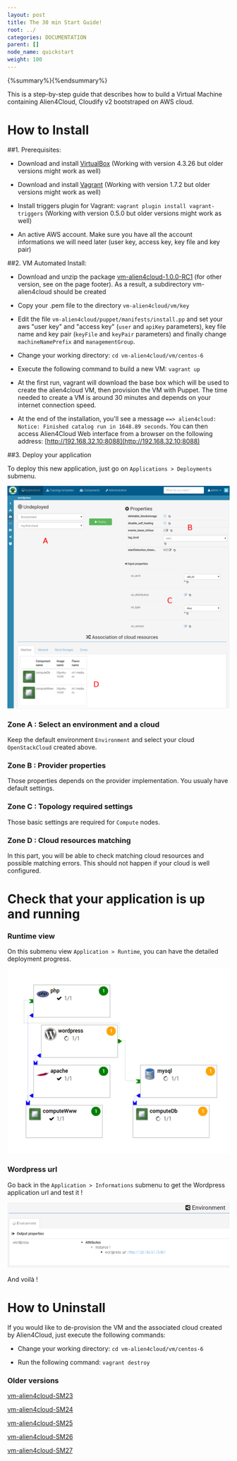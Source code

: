 ```yaml
---
layout: post
title: The 30 min Start Guide!
root: ../
categories: DOCUMENTATION
parent: []
node_name: quickstart
weight: 100
---
```


{%summary%}{%endsummary%}

This is a step-by-step guide that describes how to build a Virtual Machine containing Alien4Cloud, Cloudify v2 bootstraped on AWS cloud.

# How to Install

##1. Prerequisites:

* Download and install [VirtualBox](https://www.virtualbox.org/wiki/Downloads) (Working with version 4.3.26 but older versions might work as well)

* Download and install [Vagrant](https://www.vagrantup.com/downloads.html) (Working with version 1.7.2 but older versions might work as well)

* Install triggers plugin for Vagrant: `vagrant plugin install vagrant-triggers` (Working with version 0.5.0 but older versions might work as well)

* An active AWS account. Make sure you have all the account informations we will need later (user key, access key, key file and key pair)


##2. VM Automated Install:
* Download and unzip the package [vm-alien4cloud-1.0.0-RC1](https://fastconnect.org/owncloud/public.php?service=files&t=ddb5d1dc60894213d9d80683bf09ae29) (for other version, see on the page footer). As a result, a subdirectory vm-alien4cloud should be created

* Copy your .pem file to the directory `vm-alien4cloud/vm/key`

* Edit the file `vm-alien4cloud/puppet/manifests/install.pp` and set your aws "user key" and "access key" (`user` and `apiKey` parameters), key file name and key pair (`keyFile` and `keyPair` parameters) and finally change `machineNamePrefix` and `managementGroup`.

* Change your working directory: `cd vm-alien4cloud/vm/centos-6`

* Execute the following command to build a new VM: `vagrant up`

* At the first run, vagrant will download the base box which will be used to create the alien4cloud VM, then provision the VM with Puppet. The time needed to create a VM is around 30 minutes and depends on your internet connection speed.

* At the end of the installation, you'll see a message `==> alien4cloud: Notice: Finished catalog run in 1648.89 seconds`. You can then access Alien4Cloud Web interface from a browser on the following address: [http://192.168.32.10:8088](http://192.168.32.10:8088)



##3. Deploy your application

To deploy this new application, just go on `Applications > Deployments` submenu.

[![Configure your deployment](../../images/user_guide/user_guide_topology_template_deploy.png)](../../images/user_guide/user_guide_topology_template_deploy.png)

### Zone A : Select an environment and a cloud

Keep the default environment `Environment` and select your cloud `OpenStackCloud` created above.

### Zone B : Provider properties

Those properties depends on the provider implementation. You usualy have default settings.

### Zone C : Topology required settings

Those basic settings are required for `Compute` nodes.

### Zone D : Cloud resources matching

In this part, you will be able to check matching cloud resources and possible
matching errors. This should not happen if your cloud is well configured.

# Check that your application is up and running

### Runtime view

On this submenu view `Application > Runtime`, you can have the detailed deployment
progress.

![Wordpress url](../../images/user_guide/user_guide_topology_template_runtime.png)

### Wordpress url

Go back in the `Application > Informations` submenu to get the Wordpress application url and
test it !

![Wordpress url](../../images/user_guide/user_guide_topology_template_wordpressurl.png)

And voilà !

# How to Uninstall
If you would like to de-provision the VM and the associated cloud created by Alien4Cloud, just execute the following commands:

* Change your working directory: `cd vm-alien4cloud/vm/centos-6`

* Run the following command: `vagrant destroy`

### Older versions

[vm-alien4cloud-SM23](https://fastconnect.org/owncloud/public.php?service=files&t=8c3bc5fabf7fc132f4d8b29f2cffcae4)

[vm-alien4cloud-SM24](https://fastconnect.org/owncloud/public.php?service=files&t=3d2dded7ff0f4a3acea1380eb7f86e33)

[vm-alien4cloud-SM25](https://fastconnect.org/owncloud/public.php?service=files&t=e2a17fc56fabf2c141218f5c1fd063a1)

[vm-alien4cloud-SM26](https://fastconnect.org/owncloud/public.php?service=files&t=1470e8d3c0226d3c6774c2407dd1770e)

[vm-alien4cloud-SM27](https://fastconnect.org/owncloud/public.php?service=files&t=de94bb1a61091c58f5eb860c63a46c5f)
